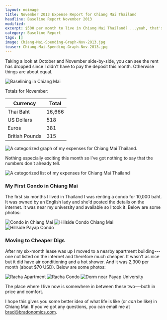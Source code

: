 ```yaml
---
layout: noimage
title: November 2013 Expense Report for Chiang Mai Thailand
headline: Baseline Report November 2013
modified:
excerpt: $500 per month to live in Chiang Mai Thailand? ...yeah, that's about right.
category: Baseline Report
tags: []
image: Chiang-Mai-Spending-Graph-Nov-2013.jpg
teaser: Chiang-Mai-Spending-Graph-Nov-2013.jpg
---
```


Taking a look at October and November side-by-side, you can see the rent has dropped since I didn't have to pay the deposit this month. Otherwise things are about equal.

![Baselining in Chiang Mai](/images/Average-Expense-Chiang-Mai-Nov-13.jpg)

Totals for November:

|Currency      |Total |
|--------------|------|
|Thai Baht     |16,666|
|US Dollars    |518   |
|Euros         |381   |
|British Pounds|315   |

![A categorized graph of my expenses for Chiang Mai Thailand.](/images/Chiang-Mai-Spending-Graph-Nov-2013.jpg)

Nothing especially exciting this month so I've got nothing to say that the numbers don't already tell.

![A categorized list of my expenses for Chiang Mai Thailand](/images/Chiang-Mai-Spending-Category-List-Nov-2013.jpg)

### My First Condo in Chiang Mai

The first six months I lived in Thailand I was renting a condo for 10,000 baht. It was owned by an English lady and she'd posted the details on the internet. It was near my university and available so I took it. Below are some photos:

![Condo in Chiang Mai](/images/Hillside-Condo-1.jpg)
![Hillside Condo Chiang Mai](/images/Hillside-Condo-2.jpg)
![Hillside Payap Condo](/images/Hillside-Condo-3.jpg)

### Moving to Cheaper Digs

After my six-month lease was up I moved to a nearby apartment building---one not listed on the internet and therefore much cheaper. It wasn't as nice but it did have air conditioning and a hot shower. And it was 2,300 per month (about $70 USD). Below are some photos:

![Racha Apartment](/images/Racha-1.jpg)
![Racha Condo](/images/Racha-2.jpg)
![Dorm near Payap University](/images/Racha-3.jpg)

The place where I live now is somewhere in between these two---both in price and comfort.

I hope this gives you some better idea of what life is like (or _can_ be like) in Chiang Mai. If you've got any questions, you can email me at [brad@bradonomics.com](mailto:brad@bradonomics.com).